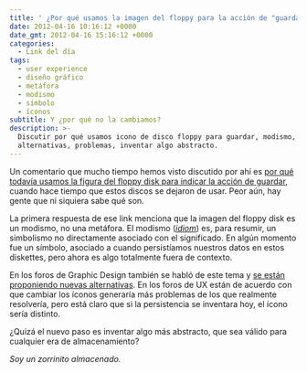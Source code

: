 ```yaml
---
title: ' ¿Por qué usamos la imagen del floppy para la acción de "guardar"?'
date: 2012-04-16 10:16:12 +0000
date_gmt: 2012-04-16 15:16:12 +0000
categories:
  - Link del día
tags:
  - user experience
  - diseño gráfico
  - metáfora
  - modismo
  - símbolo
  - íconos
subtitle: Y ¿por qué no la cambiamos?
description: >-
  Discutir por qué usamos icono de disco floppy para guardar, modismo, nuevas
  alternativas, problemas, inventar algo abstracto.
---
```



Un comentario que mucho tiempo hemos visto discutido por ahí es [por qué todavía usamos la figura del floppy disk para indicar la acción de guardar](http://ux.stackexchange.com/questions/3117/save-icon-is-the-floppy-disk-icon-dead), cuando hace tiempo que estos discos se dejaron de usar. Peor aún, hay gente que ni siquiera sabe qué son.

La primera respuesta de ese link menciona que la imagen del floppy disk es un modismo, no una metáfora. El modismo (_[idiom](http://knowgramming.com/idiom_and_metaphor_difference.htm)_) es, para resumir, un simbolismo no directamente asociado con el significado. En algún momento fue un símbolo, asociado a cuando persistíamos nuestros datos en estos diskettes, pero ahora es algo totalmente fuera de contexto.

En los foros de Graphic Design también se habló de este tema y [se están proponiendo nuevas alternativas](http://graphicdesign.stackexchange.com/questions/323/new-generation-of-save-icon-that-is-not-a-disk/). En los foros de UX están de acuerdo con que cambiar los íconos generaría más problemas de los que realmente resolvería, pero está claro que si la persistencia se inventara hoy, el ícono sería distinto.

 ¿Quizá el nuevo paso es inventar algo más abstracto, que sea válido para cualquier era de almacenamiento?

_Soy un zorrinito almacenado._
